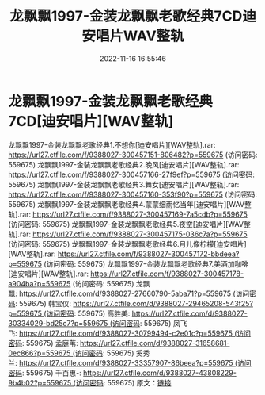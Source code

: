 ﻿---
title: 龙飘飘1997-金装龙飘飘老歌经典7CD迪安唱片WAV整轨
date: 2022-11-16 16:55:46
categories: WAV车载音乐、镜像
tags: 华语中文
---
# 龙飘飘1997-金装龙飘飘老歌经典7CD[迪安唱片][WAV整轨]

龙飘飘1997-金装龙飘飘老歌经典1.不想你[迪安唱片][WAV整轨].rar: https://url27.ctfile.com/f/9388027-300457151-806482?p=559675
(访问密码: 559675)
龙飘飘1997-金装龙飘飘老歌经典2.晚风[迪安唱片][WAV整轨].rar: https://url27.ctfile.com/f/9388027-300457166-27f9ef?p=559675
(访问密码: 559675)
龙飘飘1997-金装龙飘飘老歌经典3.舞女[迪安唱片][WAV整轨].rar: https://url27.ctfile.com/f/9388027-300457160-353f90?p=559675
(访问密码: 559675)
龙飘飘1997-金装龙飘飘老歌经典4.蒙蒙细雨忆当年[迪安唱片][WAV整轨].rar: https://url27.ctfile.com/f/9388027-300457169-7a5cdb?p=559675
(访问密码: 559675)
龙飘飘1997-金装龙飘飘老歌经典5.夜空[迪安唱片][WAV整轨].rar: https://url27.ctfile.com/f/9388027-300457175-036c7a?p=559675
(访问密码: 559675)
龙飘飘1997-金装龙飘飘老歌经典6.月儿像柠檬[迪安唱片][WAV整轨].rar: https://url27.ctfile.com/f/9388027-300457172-bbdeea?p=559675
(访问密码: 559675)
龙飘飘1997-金装龙飘飘老歌经典7.美酒加咖啡[迪安唱片][WAV整轨].rar: https://url27.ctfile.com/f/9388027-300457178-a904ba?p=559675
(访问密码: 559675)
龙飘飘: https://url27.ctfile.com/d/9388027-27660790-5aba71?p=559675 (访问密码:
559675)
韩宝仪: https://url27.ctfile.com/d/9388027-29465208-543f25?p=559675 (访问密码:
559675)
高胜美: https://url27.ctfile.com/d/9388027-30334029-bd25c7?p=559675 (访问密码:
559675)
凤飞飞: https://url27.ctfile.com/d/9388027-30799494-c2e01c?p=559675 (访问密码:
559675)
孟庭苇: https://url27.ctfile.com/d/9388027-31658681-0ec866?p=559675 (访问密码:
559675)
奚秀兰: https://url27.ctfile.com/d/9388027-33357907-86beea?p=559675 (访问密码:
559675)
千百惠-: https://url27.ctfile.com/d/9388027-43808229-9b4b02?p=559675 (访问密码:
559675)
原文：[链接](https://blog.sina.com.cn/s/blog_1647c7e760103109m.html)